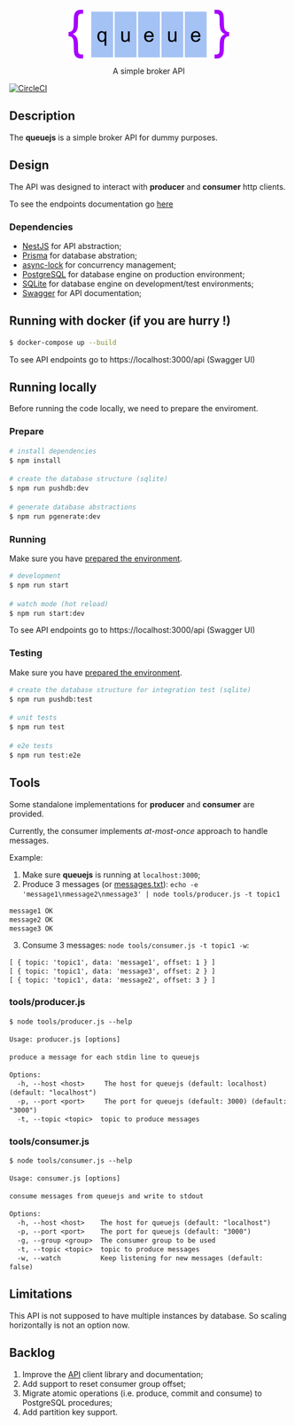 <p align="center">
  <img src="./images/logo.png" align="center">
</p>

<p align="center">A simple broker API</p>

[![CircleCI](https://circleci.com/gh/pedrohml/queuejs/tree/main.svg?style=svg&circle-token=6dbd5dbe3f8bdd1575b786f9b5e15970cffde9d6)](https://circleci.com/gh/pedrohml/queuejs/tree/main)

## Description

The **queuejs** is a simple broker API for dummy purposes.

## Design

The API was designed to interact with **producer** and **consumer** http clients.

To see the endpoints documentation go [here](./docs/endpoints.md)
### Dependencies
- [NestJS](https://nestjs.com) for API abstraction;
- [Prisma](https://www.prisma.io) for database abstration;
- [async-lock](https://www.npmjs.com/package/async-lock) for concurrency management;
- [PostgreSQL](https://www.postgresql.org) for database engine on production environment;
- [SQLite](https://www.sqlite.org/index.html) for database engine on development/test environments;
- [Swagger](https://swagger.io) for API documentation;

## Running with docker (if you are hurry !)

```bash
$ docker-compose up --build
```

To see API endpoints go to https://localhost:3000/api (Swagger UI)

## Running locally

Before running the code locally, we need to prepare the enviroment.

### Prepare

```bash
# install dependencies
$ npm install

# create the database structure (sqlite)
$ npm run pushdb:dev

# generate database abstractions
$ npm run pgenerate:dev
```

### Running

Make sure you have [prepared the environment](#Prepare).

```bash
# development
$ npm run start

# watch mode (hot reload)
$ npm run start:dev
```

To see API endpoints go to https://localhost:3000/api (Swagger UI)

### Testing

Make sure you have [prepared the environment](#Prepare).

```bash
# create the database structure for integration test (sqlite)
$ npm run pushdb:test

# unit tests
$ npm run test

# e2e tests
$ npm run test:e2e
```

## Tools

Some standalone implementations for **producer** and **consumer** are provided.

Currently, the consumer implements *at-most-once* approach to handle messages.

Example:
  1. Make sure **queuejs** is running at `localhost:3000`;
  2. Produce 3 messages (or [messages.txt](./tools/messages.txt?raw=true)): `echo -e 'message1\nmessage2\nmessage3' | node tools/producer.js -t topic1`
  ```
message1 OK
message2 OK
message3 OK
  ```
  3. Consume 3 messages: `node tools/consumer.js -t topic1 -w`:
  ```
[ { topic: 'topic1', data: 'message1', offset: 1 } ]
[ { topic: 'topic1', data: 'message3', offset: 2 } ]
[ { topic: 'topic1', data: 'message2', offset: 3 } ]
  ```

### **tools/producer.js**

```
$ node tools/producer.js --help

Usage: producer.js [options]

produce a message for each stdin line to queuejs

Options:
  -h, --host <host>     The host for queuejs (default: localhost) (default: "localhost")
  -p, --port <port>     The port for queuejs (default: 3000) (default: "3000")
  -t, --topic <topic>  topic to produce messages
```

### **tools/consumer.js**

```
$ node tools/consumer.js --help

Usage: consumer.js [options]

consume messages from queuejs and write to stdout

Options:
  -h, --host <host>    The host for queuejs (default: "localhost")
  -p, --port <port>    The port for queuejs (default: "3000")
  -g, --group <group>  The consumer group to be used
  -t, --topic <topic>  topic to produce messages
  -w, --watch          Keep listening for new messages (default: false)
```

## Limitations

This API is not supposed to have multiple instances by database.
So scaling horizontally is not an option now.

## Backlog

1. Improve the [API](./tools/api.js) client library and documentation;
2. Add support to reset consumer group offset;
3. Migrate atomic operations (i.e. produce, commit and consume) to PostgreSQL procedures;
4. Add partition key support.
